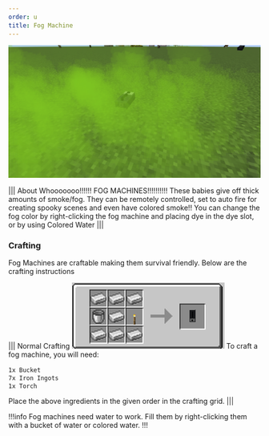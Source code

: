 ```yaml
---
order: u
title: Fog Machine
---
```


![I'm feeling foggy](../../img/fogger.png)

||| About
Whooooooo!!!!!! FOG MACHINES!!!!!!!!!! These babies give off thick amounts of smoke/fog. They can be remotely controlled, set to auto fire for creating spooky scenes and even have colored smoke!! You can change the fog color by right-clicking the fog machine and placing dye in the dye slot, or by using Colored Water
|||

### Crafting
Fog Machines are craftable making them survival friendly. Below are the crafting instructions

||| Normal Crafting
![Crafting Recipe](../../img/fog_craft.png)
To craft a fog machine, you will need:

    1x Bucket
    7x Iron Ingots
    1x Torch

Place the above ingredients in the given order in the crafting grid.
|||

!!!info
Fog machines need water to work. Fill them by right-clicking them with a bucket of water or colored water.
!!!
